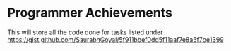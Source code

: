# Programmer Achievements
This will store all the code done for tasks listed under https://gist.github.com/SaurabhGoyal/5f911bbef0dd5f11aaf7e8a5f7be1399

